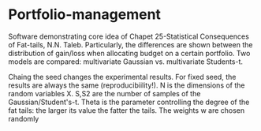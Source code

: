 # Portfolio-management
Software demonstrating core idea of Chapet 25-Statistical Consequences of Fat-tails, N.N. Taleb. 
Particularly, the differences are shown between the distribution of gain/loss when allocating budget on a certain portfolio. 
Two models are compared: multivariate Gaussian vs. multivariate Students-t.

Chaing the seed changes the experimental results. For fixed seed, the results are always the same (reproducibiility!).
N is the dimensions of the random variables X.
S,S2 are the number of samples of the Gaussian/Student's-t.
Theta is the parameter controlling the degree of the fat tails: the larger its value the fatter the tails.
The weights w are chosen randomly
